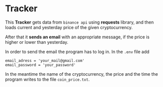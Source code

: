 # Tracker
This **Tracker** gets data from ``binance api`` using **requests** library, and then loads current and yesterday price of the given cryptocurrency.

After that it **sends an email** with an appropriate message, if the price is higher or lower than yesterday.

In order to send the email the program has to log in. In the ``.env`` file add
```
email_adress = 'your_mail@gmail.com'
email_password = 'your_password'
```
In the meantime the name of the cryptocurrency, the price and the time the program writes to the file ``coin_price.txt``.
